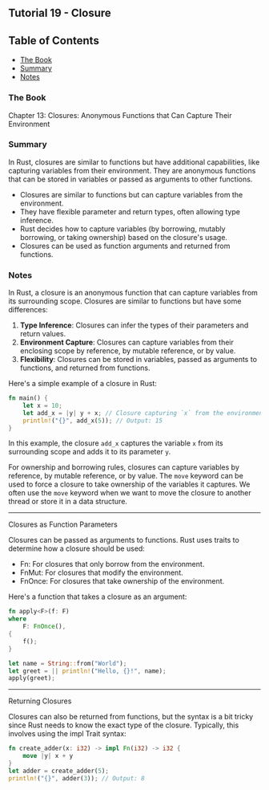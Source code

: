 ## Tutorial 19 - Closure

## Table of Contents

<!-- vim-markdown-toc GFM -->

* [The Book](#the-book)
* [Summary](#summary)
* [Notes](#notes)

<!-- vim-markdown-toc -->

### The Book

Chapter 13: Closures: Anonymous Functions that Can Capture Their Environment

### Summary

In Rust, closures are similar to functions but have additional capabilities, like capturing variables from their environment. They are anonymous functions that can be stored in variables or passed as arguments to other functions.

- Closures are similar to functions but can capture variables from the environment.
- They have flexible parameter and return types, often allowing type inference.
- Rust decides how to capture variables (by borrowing, mutably borrowing, or taking ownership) based on the closure's usage.
- Closures can be used as function arguments and returned from functions.

### Notes

In Rust, a closure is an anonymous function that can capture variables from its surrounding scope. Closures are similar to functions but have some differences:

1. **Type Inference**: Closures can infer the types of their parameters and return values.
2. **Environment Capture**: Closures can capture variables from their enclosing scope by reference, by mutable reference, or by value.
3. **Flexibility**: Closures can be stored in variables, passed as arguments to functions, and returned from functions.

Here's a simple example of a closure in Rust:

```rust
fn main() {
    let x = 10;
    let add_x = |y| y + x; // Closure capturing `x` from the environment
    println!("{}", add_x(5)); // Output: 15
}
```

In this example, the closure `add_x` captures the variable `x` from its surrounding scope and adds it to its parameter `y`.

For ownership and borrowing rules, closures can capture variables by reference, by mutable reference, or by value. The `move` keyword can be used to force a closure to take ownership of the variables it captures. We often use the `move` keyword when we want to move the closure to another thread or store it in a data structure.

---

Closures as Function Parameters

Closures can be passed as arguments to functions. Rust uses traits to determine how a closure should be used:

- Fn: For closures that only borrow from the environment.
- FnMut: For closures that modify the environment.
- FnOnce: For closures that take ownership of the environment.

Here's a function that takes a closure as an argument:

```rust
fn apply<F>(f: F)
where
    F: FnOnce(),
{
    f();
}

let name = String::from("World");
let greet = || println!("Hello, {}!", name);
apply(greet);
```

---

Returning Closures

Closures can also be returned from functions, but the syntax is a bit tricky since Rust needs to know the exact type of the closure. Typically, this involves using the impl Trait syntax:

```rust
fn create_adder(x: i32) -> impl Fn(i32) -> i32 {
    move |y| x + y
}
let adder = create_adder(5);
println!("{}", adder(3)); // Output: 8
```
